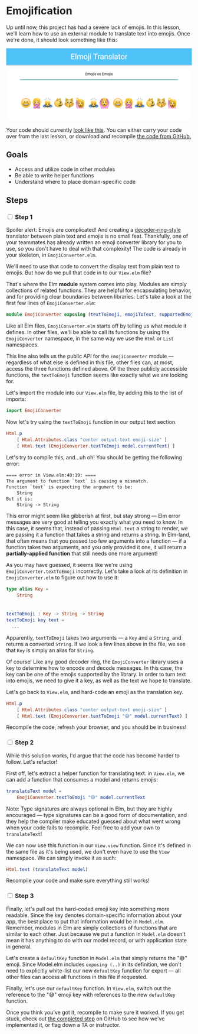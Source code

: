 # Emojification

Up until now, this project has had a severe lack of emojis. In this lesson, we'll learn how to use an external module to translate text into emojis. Once we're done, it should look something like this:

![Release 2](images/release-2.png)


Your code should currently [look like this](https://github.com/elmbridge/elmoji-translator/tree/release-1). You can either carry your code over from the last lesson, or download and recompile [the code from GitHub.](https://github.com/elmbridge/elmoji-translator/releases/tag/release-1)


## Goals

  - Access and utilize code in other modules
  - Be able to write helper functions
  - Understand where to place domain-specific code

## Steps

### <input type="checkbox"> Step 1

Spoiler alert: Emojis are complicated! And creating a [decoder-ring-style][decoder-ring] translator between plain text and emojis is no small feat. Thankfully, one of your teammates has already written an emoji converter library for you to use, so you don't have to deal with that complexity! The code is already in your skeleton, in `EmojiConverter.elm`.

  [decoder-ring]: https://www.google.com/search?tbm=isch&as_q=decoder%20ring

We'll need to use that code to convert the display text from plain text to emojis. But how do we pull that code in to our `View.elm` file?

That's where the Elm **module** system comes into play. Modules are simply collections of related functions. They are helpful for encapsulating behavior, and for providing clear boundaries between libraries. Let's take a look at the first few lines of `EmojiConverter.elm`:

```elm
module EmojiConverter exposing (textToEmoji, emojiToText, supportedEmojis)
```

Like all Elm files, `EmojiConverter.elm` starts off by telling us what module it defines. In other files, we'll be able to call its functions by using the `EmojiConverter` namespace, in the same way we use the `Html` or `List` namespaces.

This line also tells us the public API for the `EmojiConverter` module — regardless of what else is defined in this file, other files can, at most, access the three functions defined above. Of the three publicly accessible functions, the `textToEmoji` function seems like exactly what we are looking for.

Let's import the module into our `View.elm` file, by adding this to the list of imports:

```elm
import EmojiConverter
```

Now let's try using the `textToEmoji` function in our output text section.


```elm
Html.p
    [ Html.Attributes.class "center output-text emoji-size" ]
    [ Html.text (EmojiConverter.textToEmoji model.currentText) ]
```

Let's try to compile this, and...uh oh! You should be getting the following error:

```
==== error in View.elm:40:19: ====
The argument to function `text` is causing a mismatch.
Function `text` is expecting the argument to be:
    String
But it is:
    String -> String
```

This error might seem like gibberish at first, but stay strong — Elm error messages are very good at telling you exactly what you need to know. In this case, it seems that, instead of passing `Html.text` a string to render, we are passing it a function that takes a string and returns a string. In Elm-land, that often means that you passed too few arguments into a function — if a function takes two arguments, and you only provided it one, it will return a **partially-applied function** that still needs one more argument!

As you may have guessed, it seems like we're using `EmojiConverter.textToEmoji` incorrectly. Let's take a look at its definition in `EmojiConverter.elm` to figure out how to use it:

```elm
type alias Key =
    String


textToEmoji : Key -> String -> String
textToEmoji key text =
  ...
```

Apparently, `textToEmoji` takes two arguments — a `Key` and a `String`, and returns a converted `String`. If we look a few lines above in the file, we see that `Key` is simply an alias for `String`.

Of course! Like any good decoder ring, the `EmojiConverter` library uses a key to determine how to encode and decode messages. In this case, the key can be one of the emojis supported by the library. In order to turn text into emojis, we need to give it a key, as well as the text we hope to translate.

Let's go back to `View.elm`, and hard-code an emoji as the translation key.


```elm
Html.p
    [ Html.Attributes.class "center output-text emoji-size" ]
    [ Html.text (EmojiConverter.textToEmoji "😅" model.currentText) ]
```

Recompile the code, refresh your browser, and you should be in business!

### <input type="checkbox"> Step 2

While this solution works, I'd argue that the code has become harder to follow. Let's refactor!

First off, let's extract a helper function for translating text. in `View.elm`, we can add a function that consumes a model and returns emojis:

```elm
translateText model =
    EmojiConverter.textToEmoji "😅" model.currentText
```

Note: Type signatures are always optional in Elm, but they are highly encouraged — type signatures can be a good form of documentation, and they help the compiler make educated guessed about what went wrong when your code fails to recompile. Feel free to add your own to `translateText`!

We can now use this function in our `View.view` function. Since it's defined in the same file as it's being used, we don't even have to use the `View` namespace. We can simply invoke it as such:

```elm
Html.text (translateText model)
```

Recompile your code and make sure everything still works!

### <input type="checkbox"> Step 3

Finally, let's pull out the hard-coded emoji key into something more readable. Since the key denotes domain-specific information about your app, the best place to put that information would be in `Model.elm`. Remember, modules in Elm are simply collections of functions that are similar to each other. Just because we put a function in `Model.elm` doesn't mean it has anything to do with our model record, or with application state in general.

Let's create a `defaultKey` function in `Model.elm` that simply returns the "😅" emoji. Since Model.elm includes `exposing (..)` in its definition, we don't need to explicitly white-list our new `defaultKey` function for export — all other files can access all functions in this file if requested.

Finally, let's use our `defaultKey` function. In `View.elm`, switch out the reference to the "😅" emoji key with references to the new `defaultKey` function.

Once you think you've got it, recompile to make sure it worked. If you get stuck, check out [the completed step](https://github.com/elmbridge/elmoji-translator/tree/release-2) on GitHub to see how we've implemented it, or flag down a TA or instructor.
